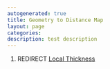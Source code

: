 ```yaml
---
autogenerated: true
title: Geometry to Distance Map
layout: page
categories: 
description: test description
---
```


1.  REDIRECT [Local Thickness](Local_Thickness)
